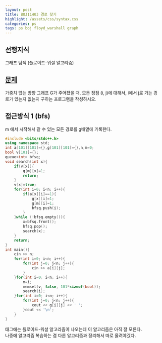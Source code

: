```yaml
---
layout: post
title: BOJ11403 경로 찾기
highlight: /assets/css/syntax.css
categories: ps
tags: ps boj floyd_warshall graph
---
```

## 선행지식
그래프 탐색
(플로이드-워셜 알고리즘)
## [문제](https://www.acmicpc.net/problem/11403)
가중치 없는 방향 그래프 G가 주어졌을 때, 모든 정점 (i, j)에 대해서, i에서 j로 가는 경로가 있는지 없는지 구하는 프로그램을 작성하시오.

## 접근방식 1 (bfs)
m 에서 시작해서 갈 수 있는 모든 경로를 g배열에 기록한다.
```cpp
#include <bits/stdc++.h>
using namespace std;
int a[101][101]={},g[101][101]={},n,m=0;
bool v[101]={};
queue<int> bfsq;
void search(int x){
    if(v[x]){
        g[m][x]=1;
        return;
    }
    v[x]=true;
    for(int i=0; i<n; i++){
        if(a[x][i]==1){
            g[x][i]=1;
            g[m][i]=1;
            bfsq.push(i);
        }
    }while (!bfsq.empty()){
        x=bfsq.front();
        bfsq.pop();
        search(x);
    }
    return;
}
int main(){
    cin >> n;
    for(int i=0; i<n; i++){
        for(int j=0; j<n; j++){
            cin >> a[i][j];
        }
    }for(int i=0; i<n; i++){
        m=i;
        memset(v, false, 101*sizeof(bool));
        search(i);
    }for(int i=0; i<n; i++){
        for(int j=0; j<n; j++){
            cout << g[i][j] << ' ';
        }cout << '\n';
    }
}
```
태그에는 플로이드-워셜 알고리즘이 나오는데 이 알고리즘은 아직 잘 모른다.  
나중에 알고리즘 복습하는 겸 다른 알고리즘과 정리해서 따로 올려야겠다.